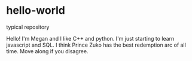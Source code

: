 # hello-world
typical repository

Hello! I'm Megan and I like C++ and python. I'm just starting to learn javascript and SQL. I think Prince Zuko has the best redemption arc of all time. Move along if you disagree.
